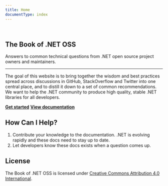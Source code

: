 ```yaml
---
title: Home
documentType: index
---
```

<div role="main" class="container body-content hide-when-search">
  <div style="margin-top: 60px;margin-bottom: 115px;">
    <div class="col-md-12">
      <article class="content wrap">
        <h1 id="the-book-of-net-oss">The Book of .NET OSS</h1>
        <p>Answers to common technical questions from .NET open source project owners and maintainers.</p>
        <hr />
        <p>The goal of this website is to bring together the wisdom and best practices spread across discussions in GitHub, StackOverflow and Twitter into one central place, and to distill it down to a set of common recommendations. We want to help the .NET community to produce high quality, stable .NET libraries for all developers.</p>
        <a href="docs/get-started.md" class="btn btn-primary"><strong>Get started</strong></a>
        <a href="docs/introduction.md" class="btn btn-primary"><strong>View documentation</strong></a>
        <h2 id="how-can-i-help">How Can I Help?</h2>
        <ol>
          <li>Contribute your knowledge to the documentation. .NET is evolving rapidly and these docs need to stay up to date.</li>
          <li>Let developers know these docs exists when a question comes up.</li>
        </ol>
        <h2 id="license">License</h2>
        <p>The Book of .NET OSS is licensed under <a href="https://creativecommons.org/licenses/by/4.0/">Creative Commons Attribution 4.0 International</a>.</p>
      </article>
    </div>
  </div>
</div>